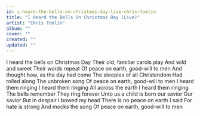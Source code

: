 ```yaml
---
id: i-heard-the-bells-on-christmas-day-live-chris-tomlin
title: "I Heard the Bells On Christmas Day (Live)"
artist: "Chris Tomlin"
album: ""
cover: ""
created: ""
updated: ""
---
```


I heard the bells on Christmas Day
Their old, familiar carols play
And wild and sweet
Their words repeat
Of peace on earth, good-will to men
And thought how, as the day had come
The steeples of all Christendom
Had rolled along
The unbroken song
Of peace on earth, good-will to men
I heard them ringing
I heard them ringing
All across the earth
I heard them ringing
The bells remember
They ring forever
Unto us a child is born our savior
Our savior
But in despair I bowed my head
There is no peace on earth I said
For hate is strong
And mocks the song
Of peace on earth, good-will to men